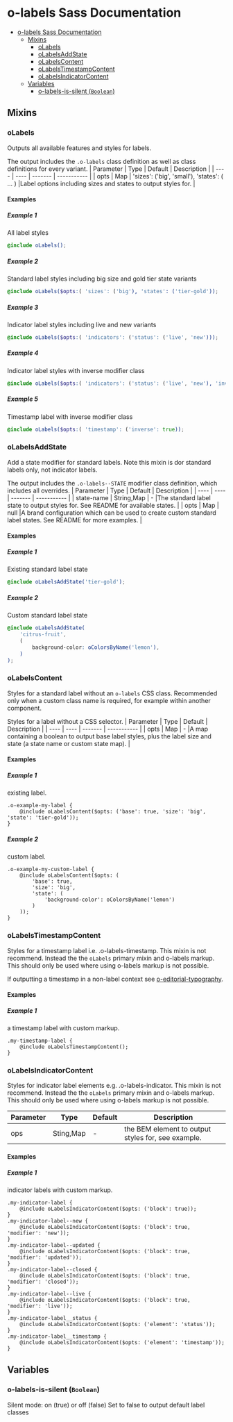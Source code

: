 # o-labels Sass Documentation

- [o-labels Sass Documentation](#o-labels-sass-documentation)
  - [Mixins](#mixins)
    - [oLabels](#olabels)
    - [oLabelsAddState](#olabelsaddstate)
    - [oLabelsContent](#olabelscontent)
    - [oLabelsTimestampContent](#olabelstimestampcontent)
    - [oLabelsIndicatorContent](#olabelsindicatorcontent)
  - [Variables](#variables)
    - [o-labels-is-silent (`Boolean`)](#o-labels-is-silent-boolean)

## Mixins

### oLabels

Outputs all available features and styles for labels.

The output includes the `.o-labels` class definition as well as class definitions for every variant.
| Parameter | Type | Default | Description |
| ---- | ---- | ------- | ----------- |
| opts | Map | 'sizes': ('big', 'small'), 'states': ( ... ) |Label options including sizes and states to output styles for. |

#### Examples

##### Example 1

All label styles

```scss
@include oLabels();
```

##### Example 2

Standard label styles including big size and gold tier state variants

```scss
@include oLabels($opts:( 'sizes': ('big'), 'states': ('tier-gold'));
```

##### Example 3

Indicator label styles including live and new variants

```scss
@include oLabels($opts:( 'indicators': ('status': ('live', 'new')));
```

##### Example 4

Indicator label styles with inverse modifier class

```scss
@include oLabels($opts:( 'indicators': ('status': ('live', 'new'), 'inverse': true));
```

##### Example 5

Timestamp label with inverse modifier class

```scss
@include oLabels($opts:( 'timestamp': ('inverse': true));
```

### oLabelsAddState

Add a state modifier for standard labels.
Note this mixin is dor standard labels only, not indicator labels.

The output includes the `.o-labels--STATE` modifier class definition, which includes all overrides.
| Parameter | Type | Default | Description |
| ---- | ---- | ------- | ----------- |
| state-name | String,Map | - |The standard label state to output styles for. See README for available states. |
| opts | Map | null |A brand configuration which can be used to create custom standard label states. See README for more examples. |

#### Examples

##### Example 1

Existing standard label state

```scss
@include oLabelsAddState('tier-gold');
```

##### Example 2

Custom standard label state

```scss
@include oLabelsAddState(
	'citrus-fruit',
	(
		background-color: oColorsByName('lemon'),
	)
);
```

### oLabelsContent

Styles for a standard label without an `o-labels` CSS class.
Recommended only when a custom class name is required, for example within another component.

Styles for a label without a CSS selector.
| Parameter | Type | Default | Description |
| ---- | ---- | ------- | ----------- |
| opts | Map | - |A map containing a boolean to output base label styles, plus the label size and state (a state name or custom state map). |

#### Examples

##### Example 1

existing label.

```An
.o-example-my-label {
	@include oLabelsContent($opts: ('base': true, 'size': 'big', 'state': 'tier-gold'));
}
```

##### Example 2

custom label.

```A
.o-example-my-custom-label {
	@include oLabelsContent($opts: (
		'base': true,
		'size': 'big',
		'state': (
			'background-color': oColorsByName('lemon')
		)
	));
}
```

### oLabelsTimestampContent

Styles for a timestamp label i.e. .o-labels-timestamp.
This mixin is not recommend. Instead the the `oLabels` primary mixin and
o-labels markup. This should only be used where using o-labels markup is
not possible.

If outputting a timestamp in a non-label context see
[o-editorial-typography](https://registry.origami.ft.com/components/o-editorial-typography).

#### Examples

##### Example 1

a timestamp label with custom markup.

```Output
.my-timestamp-label {
    @include oLabelsTimestampContent();
}
```

### oLabelsIndicatorContent

Styles for indicator label elements e.g. .o-labels-indicator.
This mixin is not recommend. Instead the the `oLabels` primary mixin and
o-labels markup. This should only be used where using o-labels markup is
not possible.

| Parameter | Type      | Default | Description                                        |
| --------- | --------- | ------- | -------------------------------------------------- |
| ops       | Sting,Map | -       | the BEM element to output styles for, see example. |

#### Examples

##### Example 1

indicator labels with custom markup.

```Output
.my-indicator-label {
    @include oLabelsIndicatorContent($opts: ('block': true));
}
.my-indicator-label--new {
    @include oLabelsIndicatorContent($opts: ('block': true, 'modifier': 'new'));
}
.my-indicator-label--updated {
    @include oLabelsIndicatorContent($opts: ('block': true, 'modifier': 'updated'));
}
.my-indicator-label--closed {
    @include oLabelsIndicatorContent($opts: ('block': true, 'modifier': 'closed'));
}
.my-indicator-label--live {
    @include oLabelsIndicatorContent($opts: ('block': true, 'modifier': 'live'));
}
.my-indicator-label__status {
    @include oLabelsIndicatorContent($opts: ('element': 'status'));
}
.my-indicator-label__timestamp {
    @include oLabelsIndicatorContent($opts: ('element': 'timestamp'));
}
```

## Variables

### o-labels-is-silent (`Boolean`)

Silent mode: on (true) or off (false)
Set to false to output default label classes
